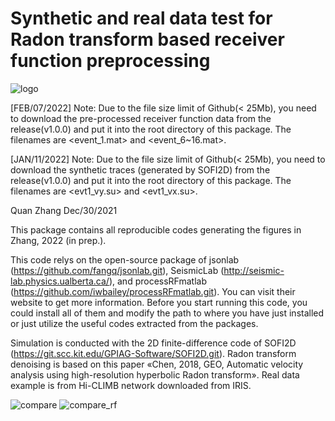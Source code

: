 # Synthetic and real data test for Radon transform based receiver function preprocessing 
![logo](https://user-images.githubusercontent.com/97296586/148636639-2e19b033-0dc5-41ca-bd5d-b8a727240a3f.png)

[FEB/07/2022] Note: Due to the file size limit of Github(< 25Mb), you need to download the pre-processed receiver function data from the release(v1.0.0) and put it into the root directory of this package. The filenames are <event_1.mat> and <event_6~16.mat>.

[JAN/11/2022] Note: Due to the file size limit of Github(< 25Mb), you need to download the synthetic traces (generated by SOFI2D) from the release(v1.0.0) and put it into the root directory of this package. The filenames are <evt1_vy.su> and <evt1_vx.su>.

Quan Zhang Dec/30/2021

This package contains all reproducible codes generating the figures in Zhang, 2022 (in prep.).

This code relys on the open-source package of jsonlab (https://github.com/fangq/jsonlab.git), SeismicLab (http://seismic-lab.physics.ualberta.ca/), and processRFmatlab (https://github.com/iwbailey/processRFmatlab.git). You can visit their website to get more information. Before you start running this code, you could install all of them and modify the path to where you have just installed or just utilize the useful codes extracted from the packages.

Simulation is conducted with the 2D finite-difference code of SOFI2D (https://git.scc.kit.edu/GPIAG-Software/SOFI2D.git). Radon transform denoising is based on this paper «Chen, 2018, GEO, Automatic velocity analysis using high-resolution hyperbolic Radon transform». Real data example is from Hi-CLIMB network downloaded from IRIS.

![compare](https://user-images.githubusercontent.com/97296586/148637570-5abce4bc-36dd-48dc-a8cf-dae22e2cfded.png)
![compare_rf](https://user-images.githubusercontent.com/97296586/148637573-2944c9c1-90d8-42f0-8300-c4a206b3115d.png)
